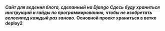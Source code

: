 ***Сайт для ведения блога, сделанный на Django***
***Сдесь буду храниться инструкций и гайды по программированию, чтобы не изобретать велосипед каждый раз заново***.
**Основной проект храниться в ветке deploy2**

